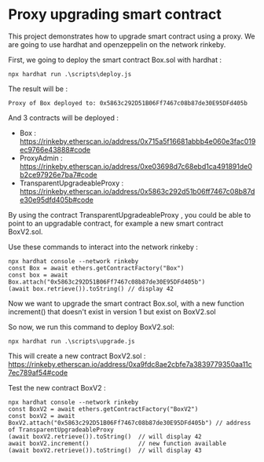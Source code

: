 # Proxy upgrading smart contract

This project demonstrates how to upgrade smart contract using a proxy.
We are going to use hardhat and openzeppelin on the network rinkeby.

First, we going to deploy the smart contract Box.sol with hardhat :

```shell
npx hardhat run .\scripts\deploy.js
```

The result will be :
```shell
Proxy of Box deployed to: 0x5863c292D51B06Ff7467c08b87de30E95DFd405b
```

And 3 contracts will be deployed :

- Box : https://rinkeby.etherscan.io/address/0x715a5f16681abbb4e060e3fac019ec9766e43888#code
- ProxyAdmin : https://rinkeby.etherscan.io/address/0xe03698d7c68ebd1ca491891de0b2ce97926e7ba7#code
- TransparentUpgradeableProxy : https://rinkeby.etherscan.io/address/0x5863c292d51b06ff7467c08b87de30e95dfd405b#code

By using the contract TransparentUpgradeableProxy , you could be able to point
to an upgradable contract, for example a new smart  contract BoxV2.sol.

Use these commands to interact into the network rinkeby : 

```shell
npx hardhat console --network rinkeby
const Box = await ethers.getContractFactory("Box")
const box = await Box.attach("0x5863c292D51B06Ff7467c08b87de30E95DFd405b")
(await box.retrieve()).toString() // display 42
```

Now we want to upgrade the smart contract Box.sol, with a new function increment()
that doesn't exist in version 1 but exist on BoxV2.sol 

So now, we run this command to deploy BoxV2.sol: 

```shell
npx hardhat run .\scripts\upgrade.js
```

This will create a new contract  BoxV2.sol : 
https://rinkeby.etherscan.io/address/0xa9fdc8ae2cbfe7a3839779350aa11c7ec789af54#code

Test the new contract BoxV2 : 
```shell
npx hardhat console --network rinkeby
const BoxV2 = await ethers.getContractFactory("BoxV2")
const boxV2 = await BoxV2.attach("0x5863c292D51B06Ff7467c08b87de30E95DFd405b") // address of TransparentUpgradeableProxy
(await boxV2.retrieve()).toString()  // will display 42
await boxV2.increment()              // new function available
(await boxV2.retrieve()).toString()  // will display 43
```

